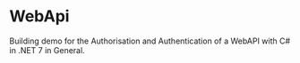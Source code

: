 # WebApi
Building demo for the Authorisation and Authentication of a WebAPI with C# in .NET 7 in General.
